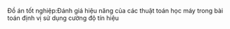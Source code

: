 Đồ án tốt nghiệp:Đánh giá hiệu năng của các thuật toán học máy trong bài toán định vị sử dụng cường độ tín hiệu
